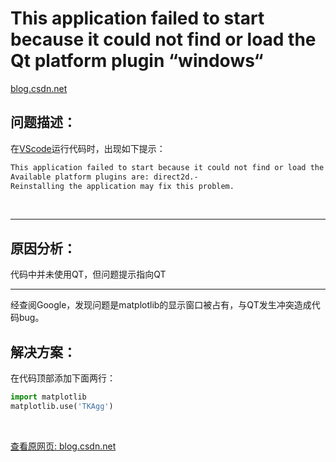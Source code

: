 # This application failed to start because it could not find or load the Qt platform plugin “windows“

[blog.csdn.net](https://blog.csdn.net/weixin_45662974/article/details/114580789)

## 问题描述：

在[VScode](https://so.csdn.net/so/search?q=VScode&spm=1001.2101.3001.7020)运行代码时，出现如下提示：

```txt
This application failed to start because it could not find or load the Qt platform plugin “windows” in “”.-
Available platform plugins are: direct2d.-
Reinstalling the application may fix this problem.
```


​           

* * *

## 原因分析：

代码中并未使用QT，但问题提示指向QT

* * *

经查阅Google，发现问题是matplotlib的显示窗口被占有，与QT发生冲突造成代码bug。

## 解决方案：

在代码顶部添加下面两行：

```python
import matplotlib
matplotlib.use('TKAgg')
```


​           

[查看原网页: blog.csdn.net](https://blog.csdn.net/weixin_45662974/article/details/114580789)

